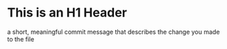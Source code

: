 # This is an H1 Header

a short, meaningful commit message that describes the change you made to the file
